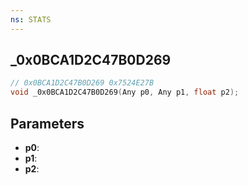```yaml
---
ns: STATS
---
```

## _0x0BCA1D2C47B0D269

```c
// 0x0BCA1D2C47B0D269 0x7524E27B
void _0x0BCA1D2C47B0D269(Any p0, Any p1, float p2);
```


## Parameters
* **p0**: 
* **p1**: 
* **p2**: 

